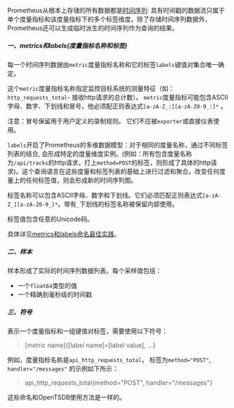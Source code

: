 Prometheus从根本上存储的所有数据都是[时间序列](http://en.wikipedia.org/wiki/Time_series): 具有时间戳的数据流只属于单个度量指标和该度量指标下的多个标签维度。除了存储时间序列数据外，Prometheus还可以生成临时派生的时间序列作为查询的结果。

##### 一、metrics和labels(度量指标名称和标签)
每一个时间序列数据由`metric`度量指标名称和它的标签`labels`键值对集合唯一确定。

这个`metric`度量指标名称指定监控目标系统的测量特征（如：`http_requests_total`- 接收http请求的总计数）。 `metric`度量指标可能包含ASCII字母、数字、下划线和冒号，他必须配正则表达式`[a-zA-Z_:][a-zA-Z0-9_:]*`
。

注意：冒号保留用于用户定义的录制规则。 它们不应被`exporter`或直接仪表使用。

`labels`开启了Prometheus的多维数据模型：对于相同的度量名称，通过不同标签列表的结合, 会形成特定的度量维度实例。(例如：所有包含度量名称为`/api/tracks`的http请求，打上`method=POST`的标签，则形成了具体的http请求)。这个查询语言在这些度量和标签列表的基础上进行过滤和聚合。改变任何度量上的任何标签值，则会形成新的时间序列图。

标签名称可以包含ASCII字母、数字和下划线。它们必须匹配正则表达式`[a-zA-Z_][a-zA-Z0-9_]*`。带有`_`下划线的标签名称被保留内部使用。

标签值包含任意的Unicode码。

具体详见[metrics和labels命名最佳实践](https://prometheus.io/docs/practices/naming/)。

##### 二、样本
样本形成了实际的时间序列数据列表。每个采样值包括：
 - 一个`float64`类型的值
 - 一个精确到毫秒级的时间戳

##### 三、符号
表示一个度量指标和一组键值对标签，需要使用以下符号：
>  [metric name]{[label name]=[label value], ...}

例如，度量指标名称是`api_http_requests_total`， 标签为`method="POST"`, `handler="/messages"` 的示例如下所示：
> api_http_requests_total{method="POST", handler="/messages"}

这些命名和OpenTSDB使用方法是一样的。

